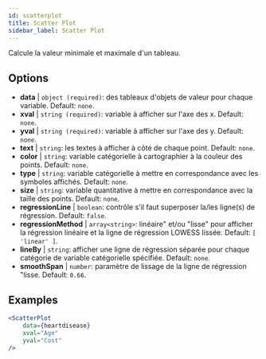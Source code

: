 ```yaml
---
id: scatterplot
title: Scatter Plot
sidebar_label: Scatter Plot
---
```


Calcule la valeur minimale et maximale d'un tableau.

## Options

* __data__ | `object (required)`: des tableaux d'objets de valeur pour chaque variable. Default: `none`.
* __xval__ | `string (required)`: variable à afficher sur l'axe des x. Default: `none`.
* __yval__ | `string (required)`: variable à afficher sur l'axe des y. Default: `none`.
* __text__ | `string`: les textes à afficher à côté de chaque point. Default: `none`.
* __color__ | `string`: variable catégorielle à cartographier à la couleur des points. Default: `none`.
* __type__ | `string`: variable catégorielle à mettre en correspondance avec les symboles affichés. Default: `none`.
* __size__ | `string`: variable quantitative à mettre en correspondance avec la taille des points. Default: `none`.
* __regressionLine__ | `boolean`: contrôle s'il faut superposer la/les ligne(s) de régression. Default: `false`.
* __regressionMethod__ | `array<string>`: linéaire" et/ou "lisse" pour afficher la régression linéaire et la ligne de régression LOWESS lissée. Default: `[
  'linear'
]`.
* __lineBy__ | `string`: afficher une ligne de régression séparée pour chaque catégorie de variable catégorielle spécifiée. Default: `none`.
* __smoothSpan__ | `number`: paramètre de lissage de la ligne de régression "lisse. Default: `0.66`.


## Examples

```jsx live
<ScatterPlot 
    data={heartdisease} 
    xval="Age"
    yval="Cost"
/>
```

